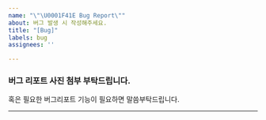 ```yaml
---
name: "\"\U0001F41E Bug Report\""
about: 버그 발생 시 작성해주세요.
title: "[Bug]"
labels: bug
assignees: ''

---
```


### 버그 리포트 사진 첨부 부탁드립니다.

혹은 필요한 버그리포트 기능이 필요하면 말씀부탁드립니다.

---
